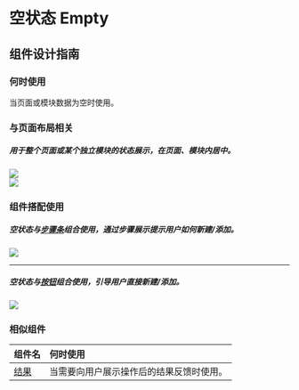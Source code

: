 # 空状态 Empty

## 组件设计指南

### 何时使用

当页面或模块数据为空时使用。

### 与页面布局相关

##### 用于整个页面或某个独立模块的状态展示，在页面、模块内居中。

<div class="legend">
  <div class="item">
    <img src="https://oteam-tdesign-1258344706.cos.ap-guangzhou.myqcloud.com/site/design/mobile-guide/Empty%201-1.png" />
  </div>
  
  <div class="item">
    <img src="https://oteam-tdesign-1258344706.cos.ap-guangzhou.myqcloud.com/site/design/mobile-guide/Empty%201-2.png" />
  </div>
</div>

### 组件搭配使用

##### 空状态与[步骤条](./steps)组合使用，通过步骤展示提示用户如何新建/添加。
<div class="legend">
  <div class="item">
    <img src="https://oteam-tdesign-1258344706.cos.ap-guangzhou.myqcloud.com/site/design/mobile-guide/Empty%202.png" />
  </div>
</div>

<hr />

##### 空状态与[按钮](./button)组合使用，引导用户直接新建/添加。

<div class="legend">
  <div class="item">
    <img src="https://oteam-tdesign-1258344706.cos.ap-guangzhou.myqcloud.com/site/design/mobile-guide/Empty%203.png" />
  </div>
</div>

### 相似组件

| 组件名 | 何时使用                             |
| :----- | :----------------------------------- |
| [结果](./result) | 当需要向用户展示操作后的结果反馈时使用。 |
